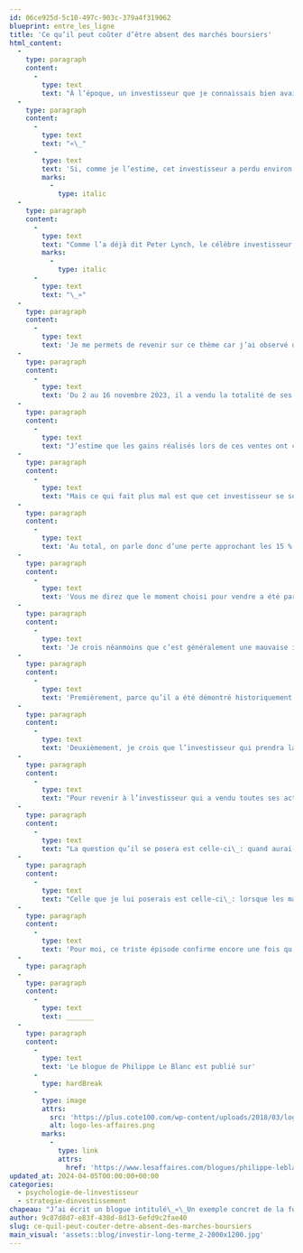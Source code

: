 ```yaml
---
id: 06ce925d-5c10-497c-903c-379a4f319062
blueprint: entre_les_ligne
title: 'Ce qu’il peut coûter d’être absent des marchés boursiers'
html_content:
  -
    type: paragraph
    content:
      -
        type: text
        text: "À l’époque, un investisseur que je connaissais bien avait pris la décision de vendre la totalité de ses titres boursiers à la fin de 2018. J’avais conclu mon blogue comme suit\_:"
  -
    type: paragraph
    content:
      -
        type: text
        text: "«\_"
      -
        type: text
        text: 'Si, comme je l’estime, cet investisseur a perdu environ 12,5% de la valeur de son portefeuille, on peut dire qu’il a probablement perdu près de deux années de rendements en Bourse…'
        marks:
          -
            type: italic
  -
    type: paragraph
    content:
      -
        type: text
        text: "Comme l’a déjà dit Peter Lynch, le célèbre investisseur et auteur de\_One Up On Wall Street, “ Bien plus d’argent a été perdu par les investisseurs se préparant aux corrections, ou tentant de les anticiper, que dans les corrections elles-mêmes ”. Nous en avons un autre exemple éloquent."
        marks:
          -
            type: italic
      -
        type: text
        text: "\_»"
  -
    type: paragraph
    content:
      -
        type: text
        text: 'Je me permets de revenir sur ce thème car j’ai observé un incident similaire au cours des derniers mois. En effet, un investisseur possédant un important portefeuille (valant quelques millions de dollars) et client en gestion privée chez nous, a pris la décision de vendre la totalité de ses actions en novembre 2023. Il était persuadé qu’une forte correction boursière nous guettait.'
  -
    type: paragraph
    content:
      -
        type: text
        text: 'Du 2 au 16 novembre 2023, il a vendu la totalité de ses titres boursiers.'
  -
    type: paragraph
    content:
      -
        type: text
        text: "J’estime que les gains réalisés lors de ces ventes ont coûté l’équivalent de 2\_% de la valeur de son portefeuille en impôt."
  -
    type: paragraph
    content:
      -
        type: text
        text: "Mais ce qui fait plus mal est que cet investisseur se soit retrouvé en situation d’encaisse alors que les marchés ont amorcé une forte remontée dans les jours qui ont suivi sa décision de vendre. J’estime que cet investisseur a perdu quelque 12,4\_% de rendements boursiers entre le 16 novembre 2023 et le 1er\_avril 2024."
  -
    type: paragraph
    content:
      -
        type: text
        text: 'Au total, on parle donc d’une perte approchant les 15 % de la valeur du portefeuille. Dans le cas étudié, comme il s’agissait d’un portefeuille de plusieurs millions de dollars, la perte monétaire est substantielle.'
  -
    type: paragraph
    content:
      -
        type: text
        text: 'Vous me direz que le moment choisi pour vendre a été particulièrement mauvais. Cet investisseur aurait très bien pu avoir raison en vendant juste avant une forte correction des marchés; dans un tel cas, il se frotterait les mains de satisfaction aujourd’hui.'
  -
    type: paragraph
    content:
      -
        type: text
        text: 'Je crois néanmoins que c’est généralement une mauvaise idée de vendre tous ses titres lorsqu’on croit que les marchés sont sur le point de culbuter. Pourquoi?'
  -
    type: paragraph
    content:
      -
        type: text
        text: 'Premièrement, parce qu’il a été démontré historiquement que les marchés boursiers s’apprécient avec les années, même si des corrections et des marchés baissiers sont courants.'
  -
    type: paragraph
    content:
      -
        type: text
        text: 'Deuxièmement, je crois que l’investisseur qui prendra la décision de vendre le fera probablement lorsque les conditions lui semblent négatives et que le sentiment général est pessimiste. Reportez-vous à l’automne 2023 et vous constaterez que c’était le cas. Les taux d’intérêt étaient à leur sommet des nombreuses dernières années, une guerre venait d’être déclarée entre Israël et le Hamas et les manchettes des médias paraissaient particulièrement défaitistes. Or, c’est souvent lorsque le pessimisme est à son comble que les marchés boursiers sont moins chers.'
  -
    type: paragraph
    content:
      -
        type: text
        text: "Pour revenir à l’investisseur qui a vendu toutes ses actions en novembre dernier, je présume qu’il n’a toujours pas réinvesti son portefeuille dans le marché boursier. Il a probablement placé une grande partie du produit de la vente dans le marché monétaire, qui lui procure près de 5\_% en intérêts, et une autre partie dans des obligations, lesquelles lui procurent peut-être un rendement d’un peu plus de 5\_%. Dans les deux cas, le rendement après impôts sera près de la moitié de ces taux."
  -
    type: paragraph
    content:
      -
        type: text
        text: "La question qu’il se posera est celle-ci\_: quand aurai-je la possibilité de revenir dans les marchés boursiers à bon prix? J’aurais bien du mal à répondre à cette question."
  -
    type: paragraph
    content:
      -
        type: text
        text: "Celle que je lui poserais est celle-ci\_: lorsque les marchés corrigeront, aura-t-il le courage et la rapidité requises pour racheter? Je pose cette question en sachant très bien qu’une forte correction des marchés sera sûrement associée à de mauvaises nouvelles."
  -
    type: paragraph
    content:
      -
        type: text
        text: 'Pour moi, ce triste épisode confirme encore une fois qu’il est préférable d’investir en Bourse pour le long terme et d’y rester présent en tout temps.'
  -
    type: paragraph
  -
    type: paragraph
    content:
      -
        type: text
        text: _______
  -
    type: paragraph
    content:
      -
        type: text
        text: 'Le blogue de Philippe Le Blanc est publié sur'
      -
        type: hardBreak
      -
        type: image
        attrs:
          src: 'https://plus.cote100.com/wp-content/uploads/2018/03/logo-les-affaires.png'
          alt: logo-les-affaires.png
        marks:
          -
            type: link
            attrs:
              href: 'https://www.lesaffaires.com/blogues/philippe-leblanc/ce-quil-peut-couter-detre-absent-des-marches-boursiers/648730'
updated_at: 2024-04-05T00:00:00+00:00
categories:
  - psychologie-de-linvestisseur
  - strategie-dinvestissement
chapeau: "J’ai écrit un blogue intitulé\_«\_Un exemple concret de la futilité du\_market timing\_»\_en février 2019."
author: 9c87d8d7-e83f-438d-8d13-6efd9c2fae40
slug: ce-quil-peut-couter-detre-absent-des-marches-boursiers
main_visual: 'assets::blog/investir-long-terme_2-2000x1200.jpg'
---
```

